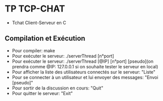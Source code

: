 # TP TCP-CHAT
- Tchat Client-Serveur en C 

## Compilation et Exécution
- Pour compiler: make
- Pour exécuter le serveur: ./serverThread [n°port]
- Pour exécuter le serveur: ./serverThread [@IP] [n°port] [pseudo](on prendra comme @IP: 127.0.0.1 si on souhaite tester le serveur en local)
- Pour afficher la liste des utilisateurs connectés sur le serveur: "Liste"
- Pour se connecter à un utilisateur et lui envoyer des messages: "Envoi [pseudo]"
- Pour sortir de la discussion en cours: "Quit"
- Pour quitter le serveur: "Exit"
